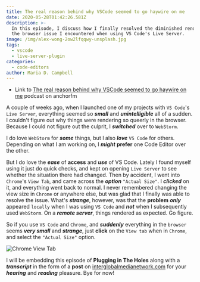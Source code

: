 ```yaml
---
title: The real reason behind why VSCode seemed to go haywire on me
date: 2020-05-28T01:42:26.581Z
description: >-
  In this episode, I discuss how I finally resolved the diminished rendering in
  the browser issue I encountered when using VS Code's Live Server.
image: /img/alex-wong-2ow2lfqqwy-unsplash.jpg
tags:
  - vscode
  - live-server-plugin
categories:
  - code-editors
author: Maria D. Campbell
---
```

- Link to [The real reason behind why VSCode seemed to go haywire on me](https://anchor.fm/maria-campbell/episodes/The-real-reason-behind-why-VSCode-seemed-to-go-haywire-on-me-eeljsi) podcast on anchorfm

A couple of weeks ago, when I launched one of my projects with `VS Code`'s `Live Server`, everything seemed so ***small*** and ***unintelligible*** all of a sudden. I couldn't figure out why things were rendering so queerly in the browser. Because I could not figure out the culprit, I ***switched*** over to `WebStorm`.

I do love `WebStorm` for ***some*** things, but I also ***love*** `VS Code` for others. Depending on what I am working on, I ***might*** **prefer** one Code Editor over the other.

But I do love the ***ease*** of **access** and ***use*** of VS Code. Lately I found myself using it just do quick checks, and kept on opening `Live Server` to see whether the situation there had changed. Then by accident, I went into `Chrome`'s `View Tab`, and came across the ***option*** `"Actual Size"`. I ***clicked*** on it, and everything went back to normal. I never remembered changing the view size in `Chrome` or anywhere else, but was glad that I finally was able to resolve the issue. What's ***strange***, however, was that the **problem** ***only*** appeared `locally` when I was using `VS Code` and ***not*** when I subsequently used `WebStorm`. On a ***remote server***, things rendered as expected. Go figure.

So if you use `VS Code` and `Chrome`, and ***suddenly*** everything in the `browser` seems ***very small*** and ***strange***, just **click** on the `View tab` when in `Chrome`, and select the `"Actual Size"` option.

![Chrome View Tab](/img/screenshot-2020-05-27-18.59.17.png)

I will be embedding this episode of **Plugging in The Holes** along with a ***transcript*** in the form of a **post** on [interglobalmedianetwork.com](https://www.interglobalmedianetwork.com/) for your ***hearing*** and ***reading*** pleasure. Bye for now!


